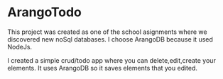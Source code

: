 # ArangoTodo

This project was created as one of the school asignments where we discovered new noSql databases. I choose ArangoDB because it used NodeJs.

I created a simple crud/todo app where you can delete,edit,create your elements. It uses ArangoDB so it saves elements that you edited.
